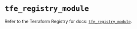 # `tfe_registry_module`

Refer to the Terraform Registry for docs: [`tfe_registry_module`](https://registry.terraform.io/providers/hashicorp/tfe/0.66.0/docs/resources/registry_module).
